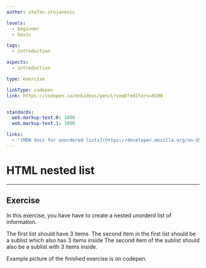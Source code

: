 ```yaml
---
author: stefan.stojanovic

levels:
  - beginner
  - basic

tags:
  - introduction

aspects:
  - introduction

type: exercise

linkType: codepen
link: https://codepen.io/enkidevs/pen/LrvxqO?editors=0100


standards:
  web.markup-text.0: 1000
  web.markup-text.1: 1000

links:
  - '[MDN docs for unordered lists](https://developer.mozilla.org/en-US/docs/Web/HTML/Element/ul){website}'
---
```

# HTML nested list
---

## Exercise
In this exercise, you have have to create a nested unorderd list of information.

The first list should have 3 items. 
The second item in the first list should be a sublist which also has 3 items inside
The second item of the sublist should also be a sublist with 3 items inside.


Example picture of the finished exercise is on codepen.


